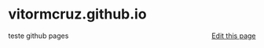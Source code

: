 # vitormcruz.github.io

<a style="float: right;" href="{{site.github.repository_url}}/edit/{{page.path}}">Edit this page</a>

teste github pages
